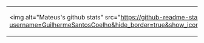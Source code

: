 <table style="rules:none">
<tr>
<td>
 
 <img alt="Mateus's github stats" src="https://github-readme-stats.vercel.app/api?username=GuilhermeSantosCoelho&hide_border=true&show_icons=true&theme=dark&locale=en%22/%3E

</td>

<td>

<img align="center" src="https://github-readme-stats.vercel.app/api/top-langs/?username=GuilhermeSantosCoelho&layout=compact&theme=dark&hide_border=true%22/%3E

</td>
</tr>
</table>
